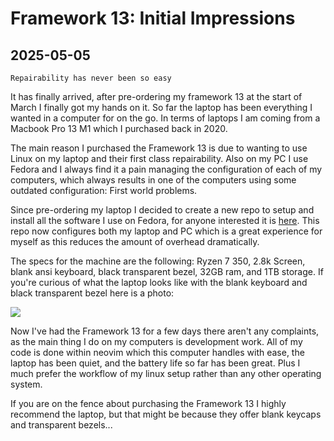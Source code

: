 # Framework 13: Initial Impressions

## 2025-05-05

```
Repairability has never been so easy
```

It has finally arrived, after pre-ordering my framework 13 at the start of
March I finally got my hands on it.
So far the laptop has been everything I wanted in a computer for on the go.
In terms of laptops I am coming from a Macbook Pro 13 M1 which I purchased back
in 2020.

The main reason I purchased the Framework 13 is due to wanting to use Linux on
my laptop and their first class repairability.
Also on my PC I use Fedora and I always find it a pain managing the
configuration of each of my computers, which always results in one of the
computers using some outdated configuration: First world problems.

Since pre-ordering my laptop I decided to create a new repo to setup and
install all the software I use on Fedora, for anyone interested it is
[here](https://github.com/nathanberry97/berryora).
This repo now configures both my laptop and PC which is a great experience for
myself as this reduces the amount of overhead dramatically.

The specs for the machine are the following:
Ryzen 7 350,
2.8k Screen,
blank ansi keyboard,
black transparent bezel,
32GB ram,
and 1TB storage.
If you're curious of what the laptop looks like with the blank keyboard and
black transparent bezel here is a photo:

![](/images/blog/framework13InitialImpressions/framework13.webp)

Now I've had the Framework 13 for a few days there aren't any complaints,
as the main thing I do on my computers is development work.
All of my code is done within neovim which this computer handles with ease,
the laptop has been quiet, and the battery life so far has been great.
Plus I much prefer the workflow of my linux setup rather than any other
operating system.

If you are on the fence about purchasing the Framework 13 I highly recommend
the laptop, but that might be because they offer blank keycaps and transparent
bezels...
